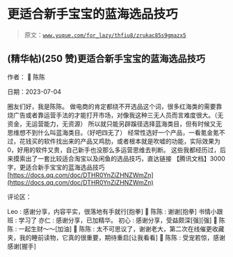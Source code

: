 # 更适合新手宝宝的蓝海选品技巧

> 原文：[`www.yuque.com/for_lazy/thfiu8/zrukac85s9gmazx5`](https://www.yuque.com/for_lazy/thfiu8/zrukac85s9gmazx5)



## (精华帖)(250 赞)更适合新手宝宝的蓝海选品技巧 

作者： 🍬 陈陈 

日期：2023-07-04 

圈友们好，我是陈陈。 做电商的肯定都绕不开选品这个词，很多红海类的需要靠烧广告或者靠运营手法的才能打开市场，对像我这种三无人员而言难度很大。（无资金，无运营能力，无资源） 所以就只能另辟蹊径选择蓝海类目，但有时候又无思维想不到什么叫蓝海类目。（好吧四无了） 经常性选好一个产品，一看氪金氪不过，花钱买的软件找出来的产品又鸡肋，或者根本就是吹嘘的功能，实际效果为 0，好用的软件又贵，自己新手也没那么多运营思维去判断。 这些我都经历过，后来摸索出了一套比较适合淘宝以及闲鱼的选品技巧，直达链接 【腾讯文档】3000 字，更适合新手宝宝的蓝海选品技巧 [https://docs.qq.com/doc/DTHR0YnZjZHNZWmZn](https://docs.qq.com/doc/DTHR0YnZjZHNZWmZn) 

评论区： 

Leo : 感谢分享，内容平实，很落地有手就行[抱拳] 🍬 陈陈 : 谢谢[抱拳] 书情小跟班 : 学习了 亦仁 : 感谢分享，已加精华。 初心 : 感谢分享，受益颇深[强][强] 🍬 陈陈 : 一起生财～～[加油] 🍬 陈陈 : 太不可思议了，谢谢老大，第二次在线催更收藏夹，我的睡前读物，它真的很重要，期待重启[让我看看] 🍬 陈陈 : 受宠若惊，感谢感谢[握手]
